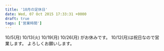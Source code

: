 ```yaml
---
title: '10月の定休日'
date: Wed, 07 Oct 2015 17:33:31 +0000
draft: true
tags: ['営業時間']
---
```


10/5(月) 10/13(火) 10/19(月) 10/26(月) がお休みです。 10/12(月)は祝日なので営業します。 よろしくお願いします。

